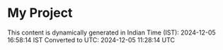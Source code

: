 # My Project

This content is dynamically generated in Indian Time (IST): 2024-12-05 16:58:14 IST
Converted to UTC: 2024-12-05 11:28:14 UTC
